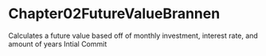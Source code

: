 # Chapter02FutureValueBrannen
Calculates a future value based off of monthly investment, interest rate, and amount of years
Intial Commit
